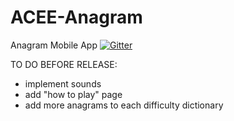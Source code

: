 # ACEE-Anagram
Anagram Mobile App
[![Gitter](https://badges.gitter.im/Join%20Chat.svg)](https://gitter.im/cap377/ACEE-Anagram?utm_source=badge&utm_medium=badge&utm_campaign=pr-badge)

TO DO BEFORE RELEASE:
- implement sounds
- add "how to play" page
- add more anagrams to each difficulty dictionary
